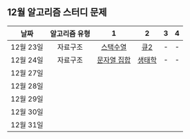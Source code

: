 ## 12월 알고리즘 스터디 문제

|   날짜    | 알고리즘 유형 |                          1                           |                       2                        |  3  |  4  |
| :-------: | :-----------: | :--------------------------------------------------: | :--------------------------------------------: | :-: | :-: |
| 12월 23일 |   자료구조    |   [스택수열](https://www.acmicpc.net/problem/1874)   |  [큐2](https://www.acmicpc.net/problem/18258)  |  -  |  -  |
| 12월 24일 |   자료구조    | [문자열 집합](https://www.acmicpc.net/problem/14425) | [생태학](https://www.acmicpc.net/problem/4358) |  -  |  -  |
| 12월 27일 |               |                                                      |                                                |     |     |
| 12월 28일 |               |                                                      |                                                |     |     |
| 12월 29일 |               |                                                      |                                                |     |     |
| 12월 30일 |               |                                                      |                                                |     |     |
| 12월 31일 |               |                                                      |                                                |     |     |
